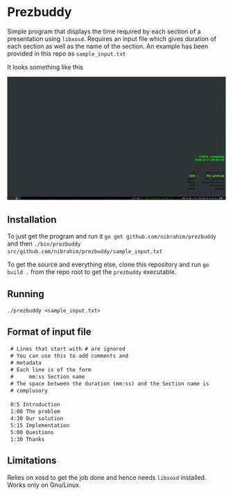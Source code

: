 # Prezbuddy

Simple program that displays the time required by each section of a presentation using `libxosd`. Requires an input file which gives duration of each section as well as the name of the section. An example has been provided in this repo as `sample_input.txt`

It looks something like this

![Screenshot](https://raw.githubusercontent.com/nibrahim/prezbuddy/master/screenshots/prezbuddy-s.png)


## Installation

To just get the program and run it `go get github.com/nibrahim/prezbuddy` and then `./bin/prezbuddy src/github.com/nibrahim/prezbuddy/sample_input.txt`

To get the source and everything else, clone this repository and run `go build .` from the repo root to get the `prezbuddy` executable.

## Running

    ./prezbuddy <sample_input.txt>
    
## Format of input file

     # Lines that start with # are ignored
     # You can use this to add comments and 
     # metadata
     # Each line is of the form 
     #     mm:ss Section name
     # The space between the duration (mm:ss) and the Section name is
     # complusory
     
     0:5 Introduction
     1:00 The problem
     4:30 Our solution
     5:15 Implementation
     5:00 Questions
     1:30 Thanks


## Limitations

Relies on xosd to get the job done and hence needs `libxosd` installed. Works only on Gnu/Linux.
